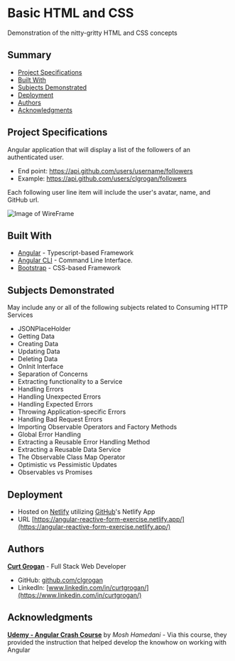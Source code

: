 # Basic HTML and CSS

Demonstration of the nitty-gritty HTML and CSS concepts

## Summary

- [Project Specifications](#exercise-specifications)
- [Built With](#built-with)
- [Subjects Demonstrated](#subjects-demonstrated)
- [Deployment](#deployment)
- [Authors](#authors)
- [Acknowledgments](#acknowledgments)

## Project Specifications

Angular application that will display a list of the followers of an authenticated user.

- End point: https://api.github.com/users/username/followers
- Example: https://api.github.com/users/clgrogan/followers

Each following user line item will include the user's avatar, name, and GitHub url.

![Image of WireFrame](resources/GitHubFollowersWF.png)

## Built With

- [Angular](https://angular.io/) - Typescript-based Framework
- [Angular CLI](https://cli.angular.io/) - Command Line Interface.
- [Bootstrap](https://getbootstrap.com/) - CSS-based Framework

## Subjects Demonstrated

May include any or all of the following subjects related to Consuming HTTP Services

- JSONPlaceHolder
- Getting Data
- Creating Data
- Updating Data
- Deleting Data
- OnInit Interface
- Separation of Concerns
- Extracting functionality to a Service
- Handling Errors
- Handling Unexpected Errors
- Handling Expected Errors
- Throwing Application-specific Errors
- Handling Bad Request Errors
- Importing Observable Operators and Factory Methods
- Global Error Handling
- Extracting a Reusable Error Handling Method
- Extracting a Reusable Data Service
- The Observable Class Map Operator
- Optimistic vs Pessimistic Updates
- Observables vs Promises

## Deployment

- Hosted on [Netlify](https://app.netlify.com/) utilizing [GitHub](https://app.netlify.com/)'s Netlify App
- URL [https://angular-reactive-form-exercise.netlify.app/](https://angular-reactive-form-exercise.netlify.app/)

## Authors

**[Curt Grogan](https://github.com/clgrogan)** - Full Stack Web Developer

- GitHub: [github.com/clgrogan](https://github.com/clgrogan)
- LinkedIn: [www.linkedin.com/in/curtgrogan/](https://www.linkedin.com/in/curtgrogan/)

## Acknowledgments

**[Udemy - Angular Crash Course](https://www.udemy.com/course/angular-crash-course/)** by _Mosh Hamedani_ - Via this course, they provided the instruction that helped develop the knowhow on working with Angular
